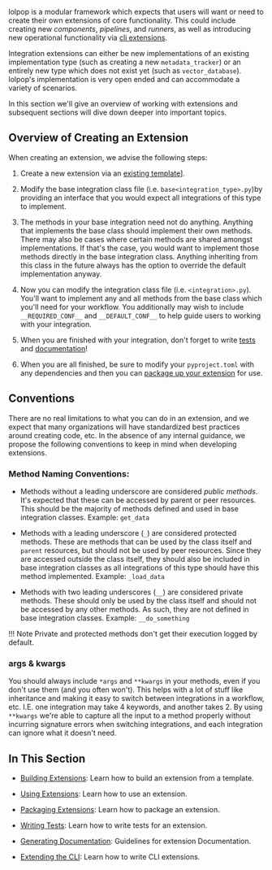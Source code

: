 
lolpop is a modular framework which expects that users will want or need to create their own extensions of core functionality. This could include creating new *components*, *pipelines*, and *runners*, as well as introducing new operational functionality via [cli extensions](extending_cli.md). 

Integration extensions can either be new implementations of an existing implementation type (such as creating a new `metadata_tracker`) or an entirely new type which does not exist yet (such as `vector_database`). lolpop's implementation is very open ended and can accommodate a variety of scenarios. 

In this section we'll give an overview of working with extensions and subsequent sections will dive down deeper into important topics. 

## Overview of Creating an Extension

When creating an extension, we advise the following steps: 

1. Create a new extension via an [existing template](building_extensions.md#creating-extensions-via-templates)].

2. Modify the base integration class file (i.e. `base<integration_type>.py`)by providing an interface that you would expect all integrations of this type to implement. 

3. The methods in your base integration need not do anything. Anything that implements the base class should implement their own methods. There may also be cases where certain methods are shared amongst implementations. If that's the case, you would want to implement those methods directly in the base integration class. Anything inheriting from this class in the future always has the option to override the default implementation anyway. 

4. Now you can modify the integration class file (i.e. `<integration>.py`). You'll want to implement any and all methods from the base class which you'll need for your workflow. You additionally may wish to include `__REQUIRED_CONF__` and `__DEFAULT_CONF__` to help guide users to working with your integration. 

5. When you are finished with your integration, don't forget to write [tests](writing_extension_tests.md) and [documentation](writing_extension_documentation.md)! 

6. When you are all finished, be sure to modify your `pyproject.toml` with any dependencies and then you can [package up your extension](packaging_extensions.md) for use. 

## Conventions

There are no real limitations to what you can do in an extension, and we expect that many organizations will have standardized best practices around creating code, etc. In the absence of any internal guidance, we propose the following conventions to keep in mind when developing extensions. 

### Method Naming Conventions: 

- Methods without a leading underscore are considered *public methods*. It's expected that these can be accessed by parent or peer resources. This should be the majority of methods defined and used in base integration classes. Example: `get_data`

- Methods with a leading underscore (`_`) are considered protected methods. These are methods that can be used by the class itself and `parent` resources, but should not be used by peer resources. Since they are accessed outside the class itself, they should also be included in base integration classes as all integrations of this type should have this method implemented. Example: `_load_data` 

- Methods with two leading underscores (`__`) are considered private methods. These should only be used by the class itself and should not be accessed by any other methods. As such, they are not defined in base integration classes.  Example: `__do_something`

!!! Note
    Private and protected methods don't get their execution logged by default. 

### args & kwargs

You should always include `*args` and `**kwargs` in your methods, even if you don't use them (and you often won't). This helps with a lot of stuff like inheritance and making it easy to switch between integrations in a workflow, etc. I.E. one integration may take 4 keywords, and another takes 2. By using `**kwargs` we're able to capture all the input to a method properly without incurring signature errors when switching integrations, and each integration can ignore what it doesn't need. 

## In This Section 

- [Building Extensions](building_extensions.md): Learn how to build an extension from a template. 

- [Using Extensions](using_extensions.md): Learn how to use an extension. 

- [Packaging Extensions](packaging_extensions.md): Learn how to package an extension.

- [Writing Tests](writing_extension_tests.md): Learn how to write tests for an extension.

- [Generating Documentation](writing_extension_documentation.md): Guidelines for extension Documentation. 

- [Extending the CLI](extending_cli.md): Learn how to write CLI extensions. 